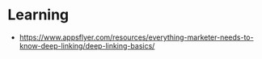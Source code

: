 # Learning
 - https://www.appsflyer.com/resources/everything-marketer-needs-to-know-deep-linking/deep-linking-basics/
